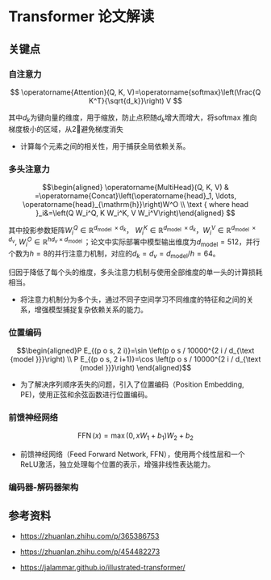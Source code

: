 # Transformer 论文解读



## 关键点

### 自注意力

$$
\operatorname{Attention}(Q, K, V)=\operatorname{softmax}\left(\frac{Q K^T}{\sqrt{d_k}}\right) V
$$

其中$d_k$为键向量的维度，用于缩放，防止点积随$d_k$增大而增大，将softmax 推向梯度极小的区域，从2⃣️避免梯度消失

* 计算每个元素之间的相关性，用于捕获全局依赖关系。

### 多头注意力

$$\begin{aligned} \operatorname{MultiHead}(Q, K, V) & =\operatorname{Concat}\left(\operatorname{head}_1, \ldots, \operatorname{head}_{\mathrm{h}}\right)W^O  \\ \text { where head }_i&=\left(Q W_i^Q, K W_i^K, V W_i^V\right)\end{aligned}  $$

其中投影参数矩阵$W_i^Q \in \mathbb{R}^{d_{\text {model }} \times d_k}$， $W_i^K \in \mathbb{R}^{d_{\text {model }} \times d_k}$，$W_i^V \in \mathbb{R}^{d_{\text {model }} \times d_v}$, $W_i^O \in \mathbb{R}^{hd_v \times d_{\text {model }} }$；论文中实际部署中模型输出维度为$d_{\text{model}}=512$，并行个数为$h=8$的并行注意力机制，对应的$d_k=d_v=d_{\text{model}}/h=64$。

归因于降低了每个头的维度，多头注意力机制与使用全部维度的单一头的计算损耗相当。

* 将注意力机制分为多个头，通过不同子空间学习不同维度的特征和之间的关系，增强模型捕捉复杂依赖关系的能力。

  

### 位置编码

$$\begin{aligned}P E_{(p o s, 2 i)}=\sin \left(p o s / 10000^{2 i / d_{\text {model }}}\right)  \\ P E_{(p o s, 2 i+1)}=\cos \left(p o s / 10000^{2 i / d_{\text {model }}}\right) \end{aligned}$$

* 为了解决序列顺序丢失的问题，引入了位置编码（Position Embedding, PE)，使用正弦和余弦函数进行位置编码。

### 前馈神经网络

$$\operatorname{FFN}(x)=\max \left(0, x W_1+b_1\right) W_2+b_2$$

* 前馈神经网络（Feed Forward Network, FFN），使用两个线性层和一个ReLU激活，独立处理每个位置的表示，增强非线性表达能力。

### 编码器-解码器架构

## 参考资料

* https://zhuanlan.zhihu.com/p/365386753
* https://zhuanlan.zhihu.com/p/454482273

* https://jalammar.github.io/illustrated-transformer/